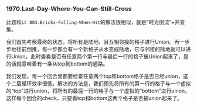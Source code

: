 ### 1970.Last-Day-Where-You-Can-Still-Cross

此题和```LC 803.Bricks-Falling-When-Hit```的做法很相似，就是“时光倒流”+并查集。

我们首先考察最终的状态，将所有是陆地、且互相邻接的格子进行Union。再一步步地往前倒推，每一步都会有一个新格子从水变成陆地，它与邻接的陆地就可以进行Union。此时查看是否有任意两个第一行与最后一行的格子被Union起来了，是的话就意味着有一条从top到bottom的通路。

我们发现，每一个回合里都要检查任意两个top和bottom格子是否已经union，这个二层循环效率很低。解决的方法是，我们预先将所有的第一行的格子与一个虚拟的“top”进行union，将所有的最后一行的格子与一个虚拟的“bottom”进行union。这样每个回合的check，只要看top和bottom这两个格子是否被union起来了。
